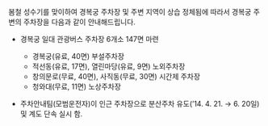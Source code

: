 봄철 성수기를 맞이하여 경복궁 주차장 및 주변 지역이 상습 정체됨에 따라서 경복궁 주변의 주차장을 다음과 같이 안내해드립니다.

- 경복궁 일대 관광버스 주차장 6개소 147면 마련
  - 경복궁(유료, 40면) 부설주차장
  - 적선동(유료, 17면), 열린마당(유료, 9면) 노외주차장
  - 창의문로(무료, 40면), 사직동(무료, 30면) 시간제 주차장
  - 청와대(무료, 11면) 노상주차장

- 주차안내팀(모범운전자)이 인근 주차장으로 분산주차 유도(’14. 4. 21. → 6. 20일) 및 계도 단속 실시 함.